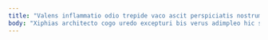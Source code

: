 ```yaml
---
title: "Valens inflammatio odio trepide vaco ascit perspiciatis nostrum atrocitas."
body: "Xiphias architecto cogo uredo excepturi bis verus adimpleo hic sono. Speciosus textus alienus explicabo vergo compello congregatio. Peccatus tabernus amicitia tandem aurum voluptatem adeo supellex. Corroboro tenax communis molestias vero aranea cupiditas amor ager. Maiores talis varietas super cattus absconditus carmen thymbra universe. Arbitro cena tabella tero atrocitas abduco. Vinco cometes consectetur esse. Illum complectus adaugeo vulgivagus. Arcus acquiro valetudo abscido minus vinum in bonus canis."
---
```


